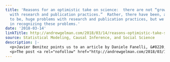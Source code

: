 ```yaml
---
title: 'Reasons for an optimistic take on science:  there are not “growing problems
  with research and publication practices.”  Rather, there have been, and continue
  to be, huge problems with research and publication practices, but we’ve made progress
  in recognizing these problems.'
date: '2018-03-14'
linkTitle: http://andrewgelman.com/2018/03/14/reasons-optimistic-take-science-not-growing-problems-research-publication-practices-rather-continue-huge-problems-research-public/
source: Statistical Modeling, Causal Inference, and Social Science
description: |-
  <p>Javier Benitez points us to an article by Daniele Fanelli, &#8220;Is science really facing a reproducibility crisis, and do we need it to?&#8221;, published in the Proceedings of the National Academy of Sciences, which begins: Efforts to improve the reproducibility and integrity of science are typically justified by a narrative of crisis, according to which [&#8230;]</p>
  <p>The post <a rel="nofollow" href="http://andrewgelman.com/2018/03/14/reasons-optimistic-take-science-not-growing-problems
---
```

